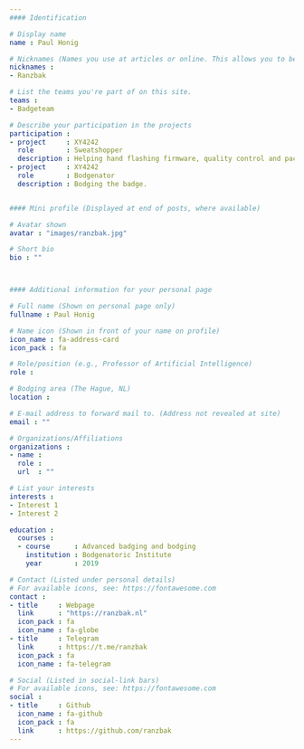 ```yaml
---
#### Identification

# Display name
name : Paul Honig

# Nicknames (Names you use at articles or online. This allows you to be linked at articles.)
nicknames :
- Ranzbak

# List the teams you're part of on this site.
teams :
- Badgeteam

# Describe your participation in the projects
participation :
- project     : XY4242
  role        : Sweatshopper
  description : Helping hand flashing firmware, quality control and packaging.
- project     : XY4242
  role        : Bodgenator
  description : Bodging the badge.


#### Mini profile (Displayed at end of posts, where available)

# Avatar shown
avatar : "images/ranzbak.jpg"

# Short bio
bio : ""



#### Additional information for your personal page

# Full name (Shown on personal page only)
fullname : Paul Honig

# Name icon (Shown in front of your name on profile)
icon_name : fa-address-card
icon_pack : fa

# Role/position (e.g., Professor of Artificial Intelligence)
role :

# Bodging area (The Hague, NL)
location :

# E-mail address to forward mail to. (Address not revealed at site)
email : ""

# Organizations/Affiliations
organizations :
- name :
  role :
  url  : ""

# List your interests
interests :
- Interest 1
- Interest 2

education :
  courses :
  - course      : Advanced badging and bodging
    institution : Bodgenatoric Institute
    year        : 2019

# Contact (Listed under personal details)
# For available icons, see: https://fontawesome.com
contact :
- title     : Webpage
  link      : "https://ranzbak.nl"
  icon_pack : fa
  icon_name : fa-globe
- title     : Telegram
  link      : https://t.me/ranzbak
  icon_pack : fa
  icon_name : fa-telegram

# Social (Listed in social-link bars)
# For available icons, see: https://fontawesome.com
social :
- title     : Github
  icon_name : fa-github
  icon_pack : fa
  link      : https://github.com/ranzbak
---
```

